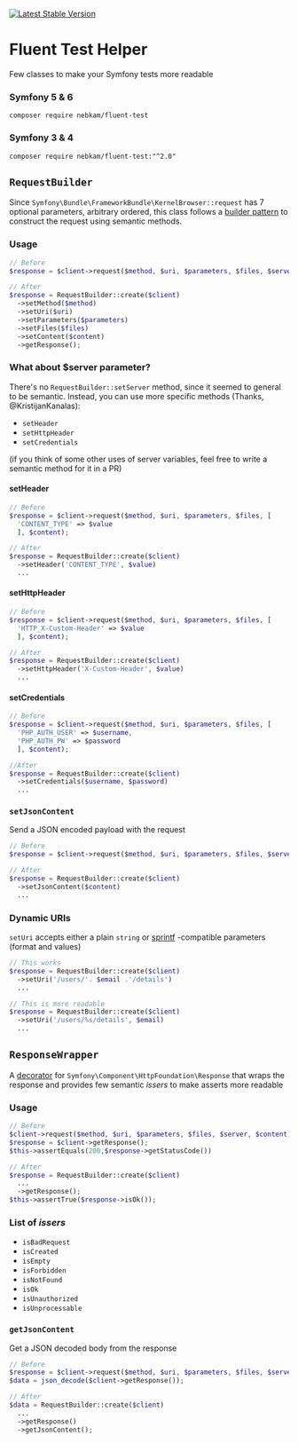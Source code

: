[![Latest Stable Version](https://poser.pugx.org/nebkam/fluent-test/v)](//packagist.org/packages/nebkam/fluent-test)

# Fluent Test Helper
Few classes to make your Symfony tests more readable

### Symfony 5 & 6
`composer require nebkam/fluent-test`

### Symfony 3 & 4
`composer require nebkam/fluent-test:"^2.0"`

## `RequestBuilder`
Since `Symfony\Bundle\FrameworkBundle\KernelBrowser::request` has 7 optional parameters, arbitrary ordered, this class follows a [builder pattern](https://en.wikipedia.org/wiki/Builder_pattern) to construct the request using semantic methods.

### Usage
```php
// Before
$response = $client->request($method, $uri, $parameters, $files, $server, $content);

// After
$response = RequestBuilder::create($client)
  ->setMethod($method)
  ->setUri($uri)
  ->setParameters($parameters)
  ->setFiles($files)
  ->setContent($content)
  ->getResponse();
```
### What about $server parameter?
There's no `RequestBuilder::setServer` method, since it seemed to general to be semantic.
Instead, you can use more specific methods (Thanks, @KristijanKanalas):
 - `setHeader`
 - `setHttpHeader`
 - `setCredentials`

(if you think of some other uses of server variables, feel free to write a semantic method for it in a PR)

#### setHeader
```php
// Before
$response = $client->request($method, $uri, $parameters, $files, [
  'CONTENT_TYPE' => $value
  ], $content);

// After
$response = RequestBuilder::create($client)
  ->setHeader('CONTENT_TYPE', $value)
  ...
```

#### setHttpHeader
```php
// Before
$response = $client->request($method, $uri, $parameters, $files, [
  'HTTP_X-Custom-Header' => $value
  ], $content);

// After
$response = RequestBuilder::create($client)
  ->setHttpHeader('X-Custom-Header', $value)
  ...
```

#### setCredentials
```php
// Before
$response = $client->request($method, $uri, $parameters, $files, [
  'PHP_AUTH_USER' => $username,
  'PHP_AUTH_PW' => $password
  ], $content);

//After
$response = RequestBuilder::create($client)
  ->setCredentials($username, $password)
  ...
```

### `setJsonContent`
Send a JSON encoded payload with the request
```php
// Before
$response = $client->request($method, $uri, $parameters, $files, $server, json_encode($content));

// After
$response = RequestBuilder::create($client)
  ->setJsonContent($content)
  ...
```

### Dynamic URIs
`setUri` accepts either a plain `string` or [sprintf](https://www.php.net/manual/en/function.sprintf.php) -compatible parameters (format and values)
```php
// This works
$response = RequestBuilder::create($client)
  ->setUri('/users/'. $email .'/details')
  ...

// This is more readable
$response = RequestBuilder::create($client)
  ->setUri('/users/%s/details', $email)
  ...
```

## `ResponseWrapper`
A [decorator](https://en.wikipedia.org/wiki/Decorator_pattern) for `Symfony\Component\HttpFoundation\Response` that wraps the response and provides few semantic _issers_ to make asserts more readable

### Usage
```php
// Before
$client->request($method, $uri, $parameters, $files, $server, $content);
$response = $client->getResponse();
$this->assertEquals(200,$response->getStatusCode())

// After
$response = RequestBuilder::create($client)
  ...
  ->getResponse();
$this->assertTrue($response->isOk());
```

### List of _issers_
- `isBadRequest`
- `isCreated`
- `isEmpty`
- `isForbidden`
- `isNotFound`
- `isOk`
- `isUnauthorized`
- `isUnprocessable`

### `getJsonContent`
Get a JSON decoded body from the response
```php
// Before
$response = $client->request($method, $uri, $parameters, $files, $server, $content);
$data = json_decode($client->getResponse());

// After
$data = RequestBuilder::create($client)
  ...
  ->getResponse()
  ->getJsonContent();
```
